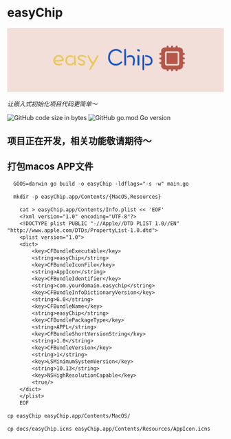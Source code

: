 # easyChip

![](./docs/assets/logo_title.png)

*让嵌入式初始化项目代码更简单～*

![GitHub code size in bytes](https://img.shields.io/github/languages/code-size/ExMikuPro/easyChip?style=flat-square)
![GitHub go.mod Go version](https://img.shields.io/github/go-mod/go-version/ExMikuPro/easyChip?style=flat-square)

## **项目正在开发，相关功能敬请期待～**

[//]: # (## 目录)

[//]: # (1. [如何使用]&#40;#如何使用&#41;)

[//]: # (2. [没有我的MCU型号]&#40;#没有我的MCU型号&#41;)

[//]: # (3. [源码如何编译]&#40;#源码如何编译&#41;)

[//]: # ()
[//]: # (## 如何使用)

[//]: # ()
[//]: # (## 没有我的MCU型号)

[//]: # ()
[//]: # (## 源码如何编译)

## 打包macos APP文件


```shell
  GOOS=darwin go build -o easyChip -ldflags="-s -w" main.go
```
```shell
  mkdir -p easyChip.app/Contents/{MacOS,Resources}
```
```shell
    cat > easyChip.app/Contents/Info.plist << 'EOF'
    <?xml version="1.0" encoding="UTF-8"?>
    <!DOCTYPE plist PUBLIC "-//Apple//DTD PLIST 1.0//EN" "http://www.apple.com/DTDs/PropertyList-1.0.dtd">
    <plist version="1.0">
    <dict>
        <key>CFBundleExecutable</key>
        <string>easyChip</string>
        <key>CFBundleIconFile</key>
        <string>AppIcon</string>
        <key>CFBundleIdentifier</key>
        <string>com.yourdomain.easychip</string>
        <key>CFBundleInfoDictionaryVersion</key>
        <string>6.0</string>
        <key>CFBundleName</key>
        <string>easyChip</string>
        <key>CFBundlePackageType</key>
        <string>APPL</string>
        <key>CFBundleShortVersionString</key>
        <string>1.0</string>
        <key>CFBundleVersion</key>
        <string>1</string>
        <key>LSMinimumSystemVersion</key>
        <string>10.13</string>
        <key>NSHighResolutionCapable</key>
        <true/>
    </dict>
    </plist>
    EOF
```

```shell
cp easyChip easyChip.app/Contents/MacOS/
```

```shell
cp docs/easyChip.icns easyChip.app/Contents/Resources/AppIcon.icns
```





